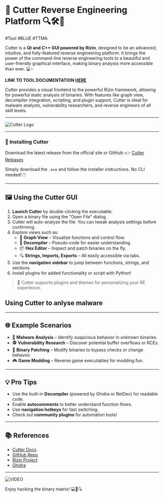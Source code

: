 # 🧠 Cutter Reverse Engineering Platform 🔍🛠️🐍
#Tool #BLUE  #TTMA  

Cutter is a **Qt and C++ GUI powered by Rizin**, designed to be an advanced, intuitive, and fully-featured reverse engineering platform. It brings the power of the command-line reverse engineering tools to a beautiful and user-friendly graphical interface, making binary analysis more accessible than ever. 💻✨

**LINK TO TOOL DOCUMENTATION [HERE](https://cutter.re/docs/)**

Cutter provides a visual frontend to the powerful Rizin framework, allowing for powerful static analysis of binaries. With features like graph view, decompiler integration, scripting, and plugin support, Cutter is ideal for malware analysts, vulnerability researchers, and reverse engineers of all skill levels. 

---

![Cutter Logo](https://upload.wikimedia.org/wikipedia/commons/2/21/Cutter_Logo.png)

---

### 🚀 Installing Cutter

Download the latest release from the official site or GitHub:
👉 [Cutter Releases](https://github.com/rizinorg/cutter/releases)

Simply download the `.exe` and follow the installer instructions. No CLI needed! 🖱️

---

## 🖼️ Using the Cutter GUI

1. **Launch Cutter** by double-clicking the executable.
2. Open a binary file using the "Open File" dialog.
3. Cutter will auto-analyze the file. You can tweak analysis settings before confirming.
4. Explore views such as:
   - 🎯 **Graph View** – Visualize functions and control flow.
   - 📜 **Decompiler** – Pseudo-code for easier understanding.
   - 📦 **Hex Editor** – Inspect and patch binaries on the fly.
   - 🔍 **Strings, Imports, Exports** – All easily accessible via tabs.
5. Use the **navigation sidebar** to jump between functions, strings, and sections.
6. Install plugins for added functionality or script with Python!

> 🧩 Cutter supports plugins and themes for personalizing your RE experience.


## Using Cutter to anlyse malware


---

## 🌐 Example Scenarios

- 🔐 **Malware Analysis** – Identify suspicious behavior in unknown binaries.
- 🕵️ **Vulnerability Research** – Discover potential buffer overflows or RCEs.
- 🔧 **Binary Patching** – Modify binaries to bypass checks or change behavior.
- 🎮 **Game Modding** – Reverse game executables for modding fun.

---

## 💡 Pro Tips

- Use the built-in **Decompiler** (powered by Ghidra or RetDec) for readable code.
- Enable **autocomments** to better understand function flows.
- Use **navigation hotkeys** for fast switching.
- Check out **community plugins** for automation tools!

---

## 📚 References
- [Cutter Docs](https://cutter.re/docs/)
- [GitHub Repo](https://github.com/rizinorg/cutter)
- [Rizin Project](https://rizin.re/)
- [Ghidra](https://ghidra-sre.org/)

---

![VIDEO](https://www.youtube.com/watch?v=NBORnYVw4ng)

Enjoy hacking the binary matrix! 💻🧠🔍
